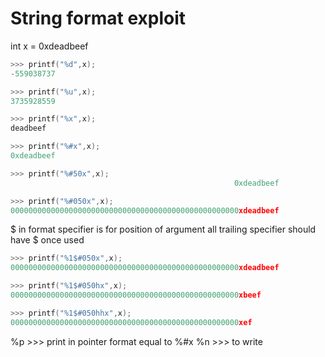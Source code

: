 # String format exploit

int x = 0xdeadbeef

```C
>>> printf("%d",x);
-559038737
```

```C
>>> printf("%u",x);
3735928559
```

```C
>>> printf("%x",x);
deadbeef
```

```C
>>> printf("%#x",x);
0xdeadbeef
```

```C
>>> printf("%#50x",x);
                                                  0xdeadbeef
```

```C
>>> printf("%#050x",x);
000000000000000000000000000000000000000000000000000xdeadbeef
```

$ in format specifier is for position of argument
all trailing specifier should have $ once used

```C
>>> printf("%1$#050x",x);
000000000000000000000000000000000000000000000000000xdeadbeef
```

```C
>>> printf("%1$#050hx",x);
000000000000000000000000000000000000000000000000000xbeef
```

```C
>>> printf("%1$#050hhx",x);
000000000000000000000000000000000000000000000000000xef
```

%p >>> print in pointer format equal to %#x
%n >>> to write
